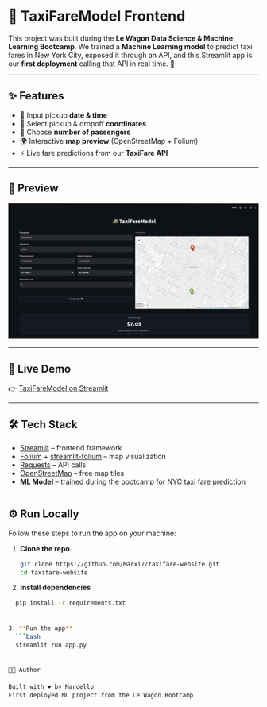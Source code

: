 # 🚕 TaxiFareModel Frontend

This project was built during the **Le Wagon Data Science & Machine Learning Bootcamp**.
We trained a **Machine Learning model** to predict taxi fares in New York City, exposed it through an API, and this Streamlit app is our **first deployment** calling that API in real time. 🎉

---

## ✨ Features
- 📅 Input pickup **date & time**
- 📍 Select pickup & dropoff **coordinates**
- 👥 Choose **number of passengers**
- 🌍 Interactive **map preview** (OpenStreetMap + Folium)
- ⚡ Live fare predictions from our **TaxiFare API**

---

## 📸 Preview
![App Screenshot](./img/ML-frontend-taxifare.png)

---

## 🚀 Live Demo
👉 [TaxiFareModel on Streamlit](https://taxifare-website-chrvapppjuozf3hpmtoto7c.streamlit.app/)

---

## 🛠 Tech Stack
- [Streamlit](https://streamlit.io/) – frontend framework
- [Folium](https://python-visualization.github.io/folium/) + [streamlit-folium](https://github.com/randyzwitch/streamlit-folium) – map visualization
- [Requests](https://docs.python-requests.org/) – API calls
- [OpenStreetMap](https://www.openstreetmap.org/) – free map tiles
- **ML Model** – trained during the bootcamp for NYC taxi fare prediction

---

## ⚙️ Run Locally

Follow these steps to run the app on your machine:

1. **Clone the repo**
   ```bash
   git clone https://github.com/Marxi7/taxifare-website.git
   cd taxifare-website

2. **Install dependencies**
  ```bash
    pip install -r requirements.txt


3. **Run the app**
    ```bash
    streamlit run app.py


👨‍💻 Author

Built with ❤️ by Marcello
First deployed ML project from the Le Wagon Bootcamp
